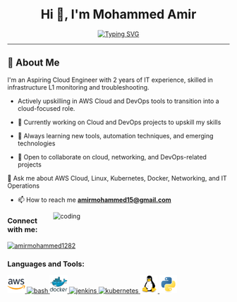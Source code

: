 <h1 align="center">Hi 👋, I'm Mohammed Amir</h1>
<div align="center">
  
[![Typing SVG](https://readme-typing-svg.herokuapp.com?font=Fira+Code&pause=300&color=2E9EF7&center=true&vCenter=true&width=900&lines=AWS+Certified+|+CCNA+Certified+|+Cloud+|+DevOps+|+Networking)](https://git.io/typing-svg)

</div>

---

## 🚀 About Me

I'm an Aspiring Cloud Engineer with 2 years of IT experience, skilled in infrastructure L1 monitoring and troubleshooting.

- Actively upskilling in AWS Cloud and DevOps tools to transition into a cloud-focused role.

- 🔭 Currently working on Cloud and DevOps projects to upskill my skills

- 🌱 Always learning new tools, automation techniques, and emerging technologies

- 👯 Open to collaborate on cloud, networking, and DevOps-related projects

💬 Ask me about AWS Cloud, Linux, Kubernetes, Docker, Networking, and IT Operations
  
- 📫 How to reach me **amirmohammed15@gmail.com**

  <img align="right" alt="coding" width="400" src="https://cdn.dribbble.com/users/1019864/screenshots/3079099/codeloop.gif">
  
<h3 align="left">Connect with me:</h3>
<p align="left">
<a href="https://linkedin.com/in/amirmohammed1282" target="blank"><img align="center" src="https://raw.githubusercontent.com/rahuldkjain/github-profile-readme-generator/master/src/images/icons/Social/linked-in-alt.svg" alt="amirmohammed1282" height="30" width="40" /></a>
</p>

<h3 align="left">Languages and Tools:</h3>
<p align="left"> <a href="https://aws.amazon.com" target="_blank" rel="noreferrer"> <img src="https://raw.githubusercontent.com/devicons/devicon/master/icons/amazonwebservices/amazonwebservices-original-wordmark.svg" alt="aws" width="40" height="40"/> </a> <a href="https://www.gnu.org/software/bash/" target="_blank" rel="noreferrer"> <img src="https://www.vectorlogo.zone/logos/gnu_bash/gnu_bash-icon.svg" alt="bash" width="40" height="40"/> </a> <a href="https://www.docker.com/" target="_blank" rel="noreferrer"> <img src="https://raw.githubusercontent.com/devicons/devicon/master/icons/docker/docker-original-wordmark.svg" alt="docker" width="40" height="40"/> </a> <a href="https://www.jenkins.io" target="_blank" rel="noreferrer"> <img src="https://www.vectorlogo.zone/logos/jenkins/jenkins-icon.svg" alt="jenkins" width="40" height="40"/> </a> <a href="https://kubernetes.io" target="_blank" rel="noreferrer"> <img src="https://www.vectorlogo.zone/logos/kubernetes/kubernetes-icon.svg" alt="kubernetes" width="40" height="40"/> </a> <a href="https://www.linux.org/" target="_blank" rel="noreferrer"> <img src="https://raw.githubusercontent.com/devicons/devicon/master/icons/linux/linux-original.svg" alt="linux" width="40" height="40"/> </a> <a href="https://www.python.org" target="_blank" rel="noreferrer"> <img src="https://raw.githubusercontent.com/devicons/devicon/master/icons/python/python-original.svg" alt="python" width="40" height="40"/> </a> </p>
